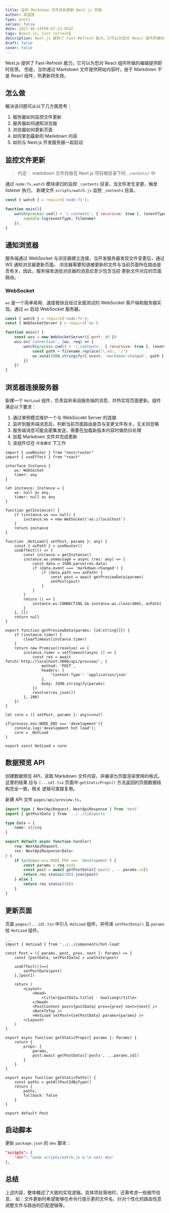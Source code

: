 ```yaml
---
title: 监听 Markdown 文件并热更新 Next.js 页面
author: 高国良
type: posts
series: false
date: 2022-06-24T09:07:23.954Z
tags: [next.js, fast-refresh]
description: Next.js 提供了 Fast-Refresh 能力，它可以为您对 React 组件所做的编辑提供即时反馈。但是，当你通过 Markdown 文件提供网站内容时，由于 Markdown 不是 React 组件，热更新将失效。
draft: false
cover: false
---
```


Next.js 提供了 Fast-Refresh 能力，它可以为您对 React 组件所做的编辑提供即时反馈。
但是，当你通过 Markdown 文件提供网站内容时，由于 Markdown 不是 React 组件，热更新将失效。

## 怎么做

解决该问题可从以下几方面思考：

1. 服务器如何监控文件更新
1. 服务器如何通知浏览器
1. 浏览器如何更新页面
1. 如何拿到最新的 Markdown 内容
1. 如何与 Next.js 开发服务器一起启动

## 监控文件更新

> 约定： markdown 文件存放在 Next.js 项目根目录下的 `_contents/` 中

通过 `node:fs.watch` 模块递归的监控 `_contents` 目录，当文件发生变更，触发 listener 执行。
新建文件 `scripts/watch.js` 监控 `_contents` 目录。

```js
const { watch } = require('node:fs');

function main(){
    watch(process.cwd() + '/_contents', { recursive: true }, (eventType, filename) => {
        console.log(eventType, filename)
    });
}
```

## 通知浏览器

服务端通过 WebSocket 与浏览器建立连接，当开发服务器发现文件变更后，通过 WS 通知浏览器更新页面。
浏览器需要知道被更新的文件与当前页面所在路由是否有关，因此，服务端发送给浏览器的消息应至少包含当前
更新文件对应的页面路由。

### WebSocket

`ws` 是一个简单易用、速度极快且经过全面测试的 WebSocket 客户端和服务器实现。通过 `ws` 启动 WebSocket 服务器。

```js
const { watch } = require('node:fs');
const { WebSocketServer } = require('ws')

function main() {
    const wss = new WebSocketServer({ port: 80 })
    wss.on('connection', (ws, req) => {
        watch(process.cwd() + '/_contents', { recursive: true }, (eventType, filename) => {
            const path = filename.replace(/\.md/, '/')
            ws.send(JSON.stringify({ event: 'markdown-changed', path }))
        })
    })
}
```

## 浏览器连接服务器

新建一个 `HotLoad` 组件，负责监听来自服务端的消息，并热实现页面更新。组件满足以下要求：

1. 通过单例模式维护一个与 WebSocekt Server 的连接
2. 监听到服务端消息后，判断当前页面路由是否与变更文件有关，无关则忽略
3. 服务端消息可能会密集发送，需要在加载新版本内容时做防抖处理
4. 加载 Markdown 文件并完成更新
5. 该组件仅在 `开发模式` 下工作

```tsx
import { useRouter } from "next/router"
import { useEffect } from "react"

interface Instance {
    ws: WebSocket
    timer: any
}

let instance: Instance = {
    ws: null as any,
    timer: null as any
}

function getInstance() {
    if (instance.ws === null) {
        instance.ws = new WebSocket('ws://localhost')
    }
    return instance
}

function _HotLoad({ setPost, params }: any) {
    const { asPath } = useRouter()
    useEffect(() => {
        const instance = getInstance()
        instance.ws.onmessage = async (res: any) => {
            const data = JSON.parse(res.data)
            if (data.event === 'markdown-changed') {
                if (data.path === asPath) {
                    const post = await getPreviewData(params)
                    setPost(post)
                }
            }
        }
        return () => {
            instance.ws.CONNECTING && instance.ws.close(4001, asPath)
        }
    }, [])
    return null
}

export function getPreviewData(params: {id:string[]}) {
    if (instance.timer) {
        clearTimeout(instance.timer)
    }
    return new Promise((resolve) => {
        instance.timer = setTimeout(async () => {
            const res = await fetch('http://localhost:3000/api/preview/', {
                method: 'POST',
                headers: {
                    'Content-Type': 'application/json'
                },
                body: JSON.stringify(params)
            })
            resolve(res.json())
        }, 200)
    })
}

let core = ({ setPost, params }: any)=>null

if(process.env.NODE_ENV === 'development'){
    console.log('development hot load');
    core = _HotLoad
}

export const HotLoad = core
```

## 数据预览 API

创建数据预览 API，读取 Markdown 文件内容，并编译为页面渲染使用的格式。这里的结果
应与 `[...id].tsx` 页面中 `getStaticProps()` 方法返回的页面数据结构完全一致，相关
逻辑可直接复用。

新建 API 文件 `pages/api/preview.ts`，

```ts
import type { NextApiRequest, NextApiResponse } from 'next'
import { getPostData } from '../../lib/posts'

type Data = {
    name: string
}

export default async function handler(
    req: NextApiRequest,
    res: NextApiResponse<Data>
) {
    if (process.env.NODE_ENV === 'development') {
        const params = req.body
        const post = await getPostData(['posts', ...params.id])
        return res.status(200).json(post)
    } else {
        return res.status(200)
    }
}
```

## 更新页面

页面 `pages/[...id].tsx` 中引入 `HotLoad` 组件，并传递 `setPostData()` 及 `params` 给 `HotLoad` 组件。

```tsx
...
import { HotLoad } from '../../components/hot-load'

const Post = ({ params, post, prev, next }: Params) => {
    const [postData, setPostData] = useState(post)
    
    useEffect(()=>{
        setPostData(post)
    },[post])

    return (
        <Layout>
            <Head>
                <title>{postData.title} - Gauliang</title>
            </Head>
            <PostContent post={postData} prev={prev} next={next} />
            <BackToTop />
            <HotLoad setPost={setPostData} params={params} />
        </Layout>
    )
}

export async function getStaticProps({ params }: Params) {
    return {
        props: {
            params,
            post:await getPostData(['posts', ...params.id])
        }
    }
}

export async function getStaticPaths() {
    const paths = getAllPostIdByType()
    return {
        paths,
        fallback: false
    }
}

export default Post
```

## 启动脚本

更新 `package.json` 的 `dev` 脚本：

```json
"scripts": {
    "dev": "node scripts/watch.js & \n next dev"
},
```

## 总结

上述内容，整体概述了大致的实现逻辑。具体项目落地时，还需考虑一些细节信息，
如：文件更新时希望能够在命令行提示更的文件名、针对个性化的路由信息调整文件与路由的匹配逻辑等。